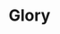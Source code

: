 ---
index: 11
layout: default
title: Glory
event: Selma to Montgomery March
artist: Common and John Legend
genre: Hip hop, soul
writer: John Stephens, Lonnie Lynn, Che Smith
producer: John Legend
album: Selma Soundtrack
label: ARTium/Def Jam Recordings a div. of UMG Recordings & Getting Out Our Dreams/Columbia Records/Sony Music Entertainment
country: USA
language: English
duration: '4:32'
released: 2014
video: https://www.youtube.com/embed/nPBi88v7adM
award1: Academy Award for Best Orginal Song, 2015 
award2: Golden Globe for Best Orginal Song, 2015
award3: Best Song Written for Visual Media, 2016
description1: Glory was written for the film - Selma (2014), which is about the Selma to Montgomery marches.
description: The song was performed by John Legend and Common for the 2020 National Democratic Convention which was dedicated to John Lewis who was an American civil rights leader and politician.
versions:
source1: Shaffer, C, 2020 'John Legend, Common Perform ‘Glory’ to Honor John Lewis at 2020 DNC', <em> RollingStone </em>
source1-url: https://www.rollingstone.com/music/music-news/john-legend-common-perform-glory-to-honor-john-lewis-at-2020-dnc-1047887/
source2: Capretto, L, 2015 'Common Explains The True Inspiration Behind His Song 'Glory' From 'Selma' (VIDEO), <em> HuffPost </em>
source2-url: https://www.huffpost.com/entry/common-selma-song-glory-inspiration_n_6445610
---